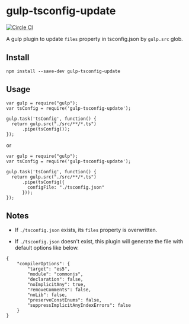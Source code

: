 # gulp-tsconfig-update

[![Circle CI](https://circleci.com/gh/laco0416/gulp-tsconfig-update.svg?style=svg)](https://circleci.com/gh/laco0416/gulp-tsconfig-update)

A gulp plugin to update `files` property in tsconfig.json by `gulp.src` glob.

## Install

```
npm install --save-dev gulp-tsconfig-update
```

## Usage

```
var gulp = require("gulp");
var tsConfig = require('gulp-tsconfig-update');

gulp.task('tsConfig', function() {
  return gulp.src("./src/**/*.ts")
      .pipe(tsConfig());
});
```

or

```
var gulp = require("gulp");
var tsConfig = require('gulp-tsconfig-update');

gulp.task('tsConfig', function() {
  return gulp.src("./src/**/*.ts")
      .pipe(tsConfig({
        configFile: "./tsconfig.json"
      }));
});
```

## Notes

* If `./tsconfig.json` exists, its `files` property is overwritten.

* If `./tsconfig.json` doesn't exist, this plugin will generate the file with default options like below.

```
{
    "compilerOptions": {
        "target": "es5",
        "module": "commonjs",
        "declaration": false,
        "noImplicitAny": true,
        "removeComments": false,
        "noLib": false,
        "preserveConstEnums": false,
        "suppressImplicitAnyIndexErrors": false
    }
}
```
